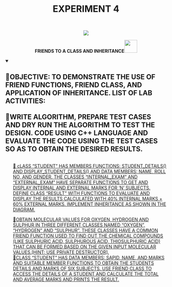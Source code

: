 <h1 align="center">EXPERIMENT 4</h1>
<!-- PROJECT LOGO -->
<br />
<p align="center">
  <a href="https://github.com/DHANOLA/CLASS-NOTIX/tree/root/SEMESTER%202/ADVANCED%20DATA%20STRUCTURES%20LAB/EXPERIMENT%203">
    <img src="https://media.giphy.com/media/9uIjwFgumdKSw8gzpV/giphy.gif" >
  </a>

  

  <p align="center">
  <b>FRIENDS TO A CLASS AND INHERITANCE<img src="https://media.giphy.com/media/wH4rY2nPnEnp6/giphy.gif" width="40" height="40" /></b>
    <br />
   
  </p>
</p>

<!-- TABLE OF CONTENTS -->
<details open="open">
  <summary><h2 style="display: inline-block">🚒OBJECTIVE: TO DEMONSTRATE THE USE OF FRIEND FUNCTIONS, FRIEND CLASS, AND APPLICATION OF INHERITANCE.
LIST OF LAB ACTIVITIES: <br /> <br /> 🚒WRITE ALGORITHM, PREPARE TEST CASES AND DRY RUN THE ALGORITHM TO TEST THE DESIGN. CODE USING C++ LANGUAGE AND
EVALUATE THE CODE USING THE TEST CASES SO AS TO OBTAIN THE DESIRED RESULTS.</h2></summary>
  <ol>
 
<a href="https://github.com/DHANOLA/CLASS-NOTIX/blob/root/SEMESTER%202/ADVANCED%20DATA%20STRUCTURES%20LAB/EXPERIMENT%204/QUESTION 1.cpp" style="color: ">🧿 cLASS “STUDENT” HAS MEMBERS FUNCTIONS: STUDENT_DETAILS() AND DISPLAY_STUDENT_DETAILS() AND DATA MEMBERS: NAME, ROLL NO, AND GENDER. THE CLASSES “INTERNAL_EXAM” AND “EXTERNAL_EXAM” HAVE SEPARATE FUNCTIONS TO GET AND DISPLAY INTERNAL AND EXTERNAL MARKS FOR ‘N’ SUBJECTS. DEFINE CLASS “RESULT” WITH FUNCTIONS TO EVALUATE AND DISPLAY THE RESULTS CALCULATED WITH 40% INTERNAL MARKS + 60% EXTERNAL MARKS. IMPLEMENT INHERITANCE AS SHOWN IN THE DIAGRAM. </a><br />
      
<a href="https://github.com/DHANOLA/CLASS-NOTIX/blob/root/SEMESTER%202/ADVANCED%20DATA%20STRUCTURES%20LAB/EXPERIMENT%204/QUESTION 2.cpp" style="color: ">🧿OBTAIN MOLECULAR VALUES FOR OXYGEN, HYDROGEN AND SULPHUR IN THREE DIFFERENT CLASSES NAMED “OXYGEN”, “HYDROGEN” AND “SULPHUR”. THESE CLASSES HAVE A COMMON FRIEND FUNCTION USED TO FIND OUT THE CHEMICAL COMPOUNDS (LIKE SULPHURIC ACID, SULPHUROUS ACID, THIOSULPHURIC ACID) THAT CAN BE FORMED BASED ON THE GIVEN INPUT MOLECULAR VALUES.[HINT: USE PRIVATE DESTRUCTOR]. </a><br />
    <a href="https://github.com/DHANOLA/CLASS-NOTIX/blob/root/SEMESTER%202/ADVANCED%20DATA%20STRUCTURES%20LAB/EXPERIMENT%204/QUESTION 3.cpp" style="color: ">🧿CLASS “STUDENT” HAS DATA MEMBERS: SAPID, NAME, AND MARKS AND SUITABLE MEMBER FUNCTIONS TO OBTAIN THE STUDENTS DETAILS AND MARKS OF SIX SUBJECTS. USE FRIEND CLASS TO ACCESS THE DETAILS OF A STUDENT AND CALCULATE THE TOTAL AND AVERAGE MARKS AND PRINTS THE RESULT.</a><br />
     
    
  </ol>
</details>


  
